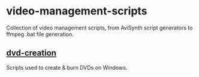 # video-management-scripts
Collection of video management scripts, from AviSynth script generators to ffmpeg .bat file 
generation.

## [dvd-creation](dvd-creation/)
Scripts used to create & burn DVDs on Windows.